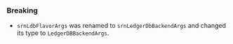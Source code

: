 <!--
A new scriv changelog fragment.

Uncomment the section that is right (remove the HTML comment wrapper).
For top level release notes, leave all the headers commented out.
-->

<!--
### Patch

- A bullet item for the Patch category.

-->
<!--
### Non-Breaking

- A bullet item for the Non-Breaking category.

-->
### Breaking

- `srnLdbFlavorArgs` was renamed to `srnLedgerDbBackendArgs` and changed its type to `LedgerDBBackendArgs`.

